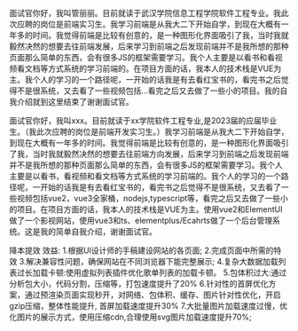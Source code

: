面试官你好，我叫管丽丽。目前就读于武汉学院信息工程学院软件工程专业。我此次应聘的岗位是前端实习生。我学习前端是从我大二下开始自学，到现在大概有一年多的时间。我觉得前端是比较有创意的，是一种图形化界面吸引了我，当时我就毅然决然的想要去往前端发展，后来学习到前端之后发现前端并不是我所想的那种页面那么简单的东西，会有很多JS的框架需要学习。我个人主要是以看书和看视频看文档等方式系统的学习前端的。在项目方面的话，我本人的技术栈是VUE为主。我个人的学习的一个路径呢，一开始的话我是有去看红宝书的，看完书之后觉得不是很系统，又去看了一些视频包括...看完之后又去做了一些小的项目。我的自我介绍就到这里结束了谢谢面试官。

面试官你好，我叫xxx。目前就读于xx学院软件工程专业,是2023届的应届毕业生。（我此次应聘的岗位是前端开发实习生。）我学习前端是从我大二下开始自学，到现在大概有一年多的时间。我觉得前端是比较有创意的，是一种图形化界面吸引了我，当时我就毅然决然的想要去往前端方向发展，后来学习到前端之后发现前端并不是我所想的那种页面那么简单的东西，会有很多JS的框架需要学习。我个人主要是以看书，看视频和看文档等方式系统的学习前端的。我个人的学习的一个路径呢，一开始的话我是有去看红宝书的，看完书之后觉得不是很系统，又去看了一些视频包括vue2，vue3全家桶，nodejs,typescript等，看完之后又去做了一些小的项目。在项目方面的话，我本人的技术栈是VUE为主。使用vue2和ElementUI做了一个影视网站，使用vue3和ts、elementplus/Ecahrts做了一个后台管理系统。这是我的简单自我介绍，谢谢面试官。


降本提效
效益:
1.根据UI设计师的手稿建设网站的各页面;
2.完成页面中所需的特效
3.解决兼容性问题，确保网站在不同浏览器下能完整展示;
4.复杂大数据加载列表过长加载卡顿:使用虚拟列表插件优化歌单列表的加载卡顿。
5.包体积过大:通过分析包大小，代码分割，压缩等，打包速度提升了20%
6.针对性的首屏优化方案，通过预渲染页面实现秒开，对网络、包体积、缓存、图片针对性优化，开启gzip压缩，整体性能提升, 首屏加载速度提升30%
7.大批量图片加载速度过慢，优化图片的展示方式，使用压缩cdn,合理使用svg图片加载速度提升70%;
